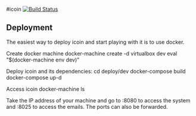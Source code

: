 #icoin
[![Build Status](https://travis-ci.org/loomchild/icoin.svg?branch=master)](https://travis-ci.org/loomchild/icoin)

## Deployment
The easiest way to deploy icoin and start playing with it is to use docker.

Create docker machine
	docker-machine create -d virtualbox dev
	eval "$(docker-machine env dev)"

Deploy icoin and its dependencies:
    cd deploy/dev
	docker-compose build
	docker-compose up-d

Access icoin
	docker-machine ls 

Take the IP address of your machine and go to <IP>:8080 to access the system and <IP>:8025 to access the emails.
The ports can also be forwarded.
